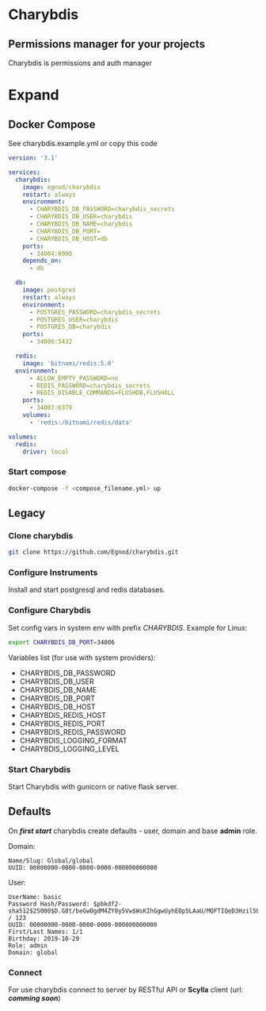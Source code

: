 # Charybdis
##  Permissions manager for your projects
Charybdis is permissions and auth manager

# Expand

## Docker Compose
See charybdis.example.yml or copy this code
```yaml
version: '3.1'

services:
  charybdis:
    image: egnod/charybdis
    restart: always
    environment:
      - CHARYBDIS_DB_PASSWORD=charybdis_secrets
      - CHARYBDIS_DB_USER=charybdis
      - CHARYBDIS_DB_NAME=charybdis
      - CHARYBDIS_DB_PORT=
      - CHARYBDIS_DB_HOST=db
    ports:
      - 34004:8000
    depends_on:
      - db

  db:
    image: postgres
    restart: always
    environment:
      - POSTGRES_PASSWORD=charybdis_secrets
      - POSTGRES_USER=charybdis
      - POSTGRES_DB=charybdis
    ports:
      - 34006:5432

  redis:
    image: 'bitnami/redis:5.0'
  environment:
      - ALLOW_EMPTY_PASSWORD=no
      - REDIS_PASSWORD=charybdis_secrets
      - REDIS_DISABLE_COMMANDS=FLUSHDB,FLUSHALL
    ports:
      - 34007:6379
    volumes:
      - 'redis:/bitnami/redis/data'

volumes:
  redis:
    driver: local
```
###  Start compose

```bash
docker-compose -f <compose_filename.yml> up
```

## Legacy
###  Clone charybdis
```bash
git clone https://github.com/Egnod/charybdis.git
```
###  Configure Instruments
Install and start postgresql and redis databases.

###  Configure Charybdis
Set config vars in system env with prefix *CHARYBDIS*.
Example for Linux:
```bash
export CHARYBDIS_DB_PORT=34006
```
Variables list (for use with system providers):

 - CHARYBDIS_DB_PASSWORD
 - CHARYBDIS_DB_USER
 - CHARYBDIS_DB_NAME
 - CHARYBDIS_DB_PORT
 - CHARYBDIS_DB_HOST
 - CHARYBDIS_REDIS_HOST
 - CHARYBDIS_REDIS_PORT
 - CHARYBDIS_REDIS_PASSWORD
 - CHARYBDIS_LOGGING_FORMAT
 - CHARYBDIS_LOGGING_LEVEL

### Start Charybdis
Start Charybdis with gunicorn or native flask server.

## Defaults

On ***first start*** charybdis create defaults - user, domain and base **admin** role.

Domain:
    
    Name/Slug: Global/global
    UUID: 00000000-0000-0000-0000-000000000000

User:
    
    UserName: basic
    Password Hash/Password: $pbkdf2-sha512$25000$D.G8t/beGwOgdM4ZY8y5Vw$WsKIhGgwUyhEOp5LAaU/MQFTIQeD3Hzil5Lzuys95iKwhLOYdFw8WPt.BAASS9bTIPRIzebfMe3pRieDzbFCnQ / 123
    UUID: 00000000-0000-0000-0000-000000000000
    First/Last Names: 1/1
    Birthday: 2019-10-29
    Role: admin
    Domain: global

###  Connect
For use charybdis connect to server by RESTful API or **Scylla** client (url: ***comming soon***)
